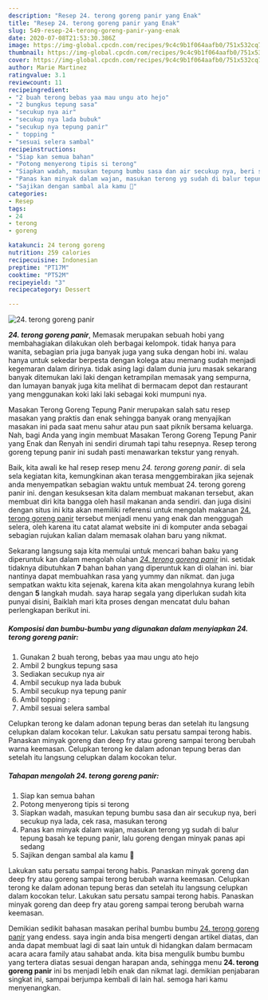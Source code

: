 ```yaml
---
description: "Resep 24. terong goreng panir yang Enak"
title: "Resep 24. terong goreng panir yang Enak"
slug: 549-resep-24-terong-goreng-panir-yang-enak
date: 2020-07-08T21:53:30.386Z
image: https://img-global.cpcdn.com/recipes/9c4c9b1f064aafb0/751x532cq70/24-terong-goreng-panir-foto-resep-utama.jpg
thumbnail: https://img-global.cpcdn.com/recipes/9c4c9b1f064aafb0/751x532cq70/24-terong-goreng-panir-foto-resep-utama.jpg
cover: https://img-global.cpcdn.com/recipes/9c4c9b1f064aafb0/751x532cq70/24-terong-goreng-panir-foto-resep-utama.jpg
author: Marie Martinez
ratingvalue: 3.1
reviewcount: 11
recipeingredient:
- "2 buah terong bebas yaa mau ungu ato hejo"
- "2 bungkus tepung sasa"
- "secukup nya air"
- "secukup nya lada bubuk"
- "secukup nya tepung panir"
- " topping "
- "sesuai selera sambal"
recipeinstructions:
- "Siap kan semua bahan"
- "Potong menyerong tipis si terong"
- "Siapkan wadah, masukan tepung bumbu sasa dan air secukup nya, beri secukup nya lada, cek rasa, masukan terong"
- "Panas kan minyak dalam wajan, masukan terong yg sudah di balur tepung basah ke tepung panir, lalu goreng dengan minyak panas api sedang"
- "Sajikan dengan sambal ala kamu 🤤"
categories:
- Resep
tags:
- 24
- terong
- goreng

katakunci: 24 terong goreng 
nutrition: 259 calories
recipecuisine: Indonesian
preptime: "PT17M"
cooktime: "PT52M"
recipeyield: "3"
recipecategory: Dessert

---
```



![24. terong goreng panir](https://img-global.cpcdn.com/recipes/9c4c9b1f064aafb0/751x532cq70/24-terong-goreng-panir-foto-resep-utama.jpg)

<b><i>24. terong goreng panir</i></b>, Memasak merupakan sebuah hobi yang membahagiakan dilakukan oleh berbagai kelompok. tidak hanya para wanita, sebagian pria juga banyak juga yang suka dengan hobi ini. walau hanya untuk sekedar berpesta dengan kolega atau memang sudah menjadi kegemaran dalam dirinya. tidak asing lagi dalam dunia juru masak sekarang banyak ditemukan laki laki dengan ketrampilan memasak yang sempurna, dan lumayan banyak juga kita melihat di bermacam depot dan restaurant yang menggunakan koki laki laki sebagai koki mumpuni nya.

Masakan Terong Goreng Tepung Panir merupakan salah satu resep masakan yang praktis dan enak sehingga banyak orang menyajikan masakan ini pada saat menu sahur atau pun saat piknik bersama keluarga. Nah, bagi Anda yang ingin membuat Masakan Terong Goreng Tepung Panir yang Enak dan Renyah ini sendiri dirumah tapi tahu resepnya. Resep terong goreng tepung panir ini sudah pasti menawarkan tekstur yang renyah.

Baik, kita awali ke hal resep resep menu <i>24. terong goreng panir</i>. di sela sela kegiatan kita, kemungkinan akan terasa menggembirakan jika sejenak anda menyempatkan sebagian waktu untuk membuat 24. terong goreng panir ini. dengan kesuksesan kita dalam membuat makanan tersebut, akan membuat diri kita bangga oleh hasil makanan anda sendiri. dan juga disini dengan situs ini kita akan memiliki referensi untuk mengolah makanan <u>24. terong goreng panir</u> tersebut menjadi menu yang enak dan menggugah selera, oleh karena itu catat alamat website ini di komputer anda sebagai sebagian rujukan kalian dalam memasak olahan baru yang nikmat.


Sekarang langsung saja kita memulai untuk mencari bahan baku yang diperuntuk kan dalam mengolah olahan <u><i>24. terong goreng panir</i></u> ini. setidak tidaknya dibutuhkan <b>7</b> bahan bahan yang diperuntuk kan di olahan ini. biar nantinya dapat membuahkan rasa yang yummy dan nikmat. dan juga sempatkan waktu kita sejenak, karena kita akan mengolahnya kurang lebih dengan <b>5</b> langkah mudah. saya harap segala yang diperlukan sudah kita punyai disini, Baiklah mari kita proses dengan mencatat dulu bahan perlengkapan berikut ini.

<!--inarticleads1-->

##### Komposisi dan bumbu-bumbu yang digunakan dalam menyiapkan 24. terong goreng panir:

1. Gunakan 2 buah terong, bebas yaa mau ungu ato hejo
1. Ambil 2 bungkus tepung sasa
1. Sediakan secukup nya air
1. Ambil secukup nya lada bubuk
1. Ambil secukup nya tepung panir
1. Ambil  topping :
1. Ambil sesuai selera sambal


Celupkan terong ke dalam adonan tepung beras dan setelah itu langsung celupkan dalam kocokan telur. Lakukan satu persatu sampai terong habis. Panaskan minyak goreng dan deep fry atau goreng sampai terong berubah warna keemasan. Celupkan terong ke dalam adonan tepung beras dan setelah itu langsung celupkan dalam kocokan telur. 

<!--inarticleads2-->

##### Tahapan mengolah 24. terong goreng panir:

1. Siap kan semua bahan
1. Potong menyerong tipis si terong
1. Siapkan wadah, masukan tepung bumbu sasa dan air secukup nya, beri secukup nya lada, cek rasa, masukan terong
1. Panas kan minyak dalam wajan, masukan terong yg sudah di balur tepung basah ke tepung panir, lalu goreng dengan minyak panas api sedang
1. Sajikan dengan sambal ala kamu 🤤


Lakukan satu persatu sampai terong habis. Panaskan minyak goreng dan deep fry atau goreng sampai terong berubah warna keemasan. Celupkan terong ke dalam adonan tepung beras dan setelah itu langsung celupkan dalam kocokan telur. Lakukan satu persatu sampai terong habis. Panaskan minyak goreng dan deep fry atau goreng sampai terong berubah warna keemasan. 

Demikian sedikit bahasan masakan perihal bumbu bumbu <u>24. terong goreng panir</u> yang endess. saya ingin anda bisa mengerti dengan artikel diatas, dan anda dapat membuat lagi di saat lain untuk di hidangkan dalam bermacam acara acara family atau sahabat anda. kita bisa mengulik bumbu bumbu yang tertera diatas sesuai dengan harapan anda, sehingga menu <b>24. terong goreng panir</b> ini bs menjadi lebih enak dan nikmat lagi. demikian penjabaran singkat ini, sampai berjumpa kembali di lain hal. semoga hari kamu menyenangkan.
